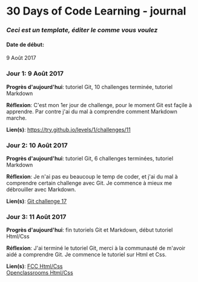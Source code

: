 # 30 Days of Code Learning - journal

### _Ceci est un template, éditer le comme vous voulez_

#### Date de début:
9 Août 2017

### Jour 1: 9 Août 2017

**Progrès d'aujourd'hui**: tutoriel Git, 10 challenges terminée, tutoriel Markdown

**Réflexion**: C'est mon 1er jour de challenge, pour le moment Git est façile à apprendre. Par contre j'ai du mal à comprendre comment Markdown marche.

**Lien(s)**: https://try.github.io/levels/1/challenges/11

### Jour 2: 10 Août 2017

**Progrès d'aujourd'hui**: tutoriel Git, 6 challenges terminées, tutoriel Markdown

**Réflexion**: Je n'ai pas eu beaucoup le temp de coder, et j'ai du mal à comprendre certain challenge avec Git. Je commence à mieux me débrouiller avec Markdown.

**Lien(s)**: [Git challenge 17](https://try.github.io/levels/1/challenges/17)

### Jour 3: 11 Août 2017

**Progrès d'aujourd'hui**: fin tutoriels Git et Markdown, début tutoriel Html/Css

**Réflexion**: J'ai terminé le tutoriel Git, merci à la communauté de m'avoir aidé a comprendre Git. Je commence le tutoriel sur Html et Css.

**Lien(s)**: [FCC Html/Css](https://www.freecodecamp.org/challenges/size-your-images)  
[Openclassrooms Html/Css](https://openclassrooms.com/courses/apprenez-a-creer-votre-site-web-avec-html5-et-css3/les-images-18)
